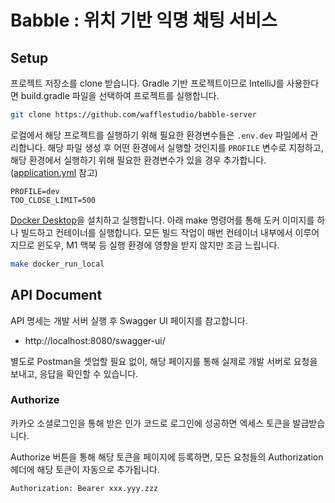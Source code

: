 # Babble : 위치 기반 익명 채팅 서비스

## Setup

프로젝트 저장소를 clone 받습니다. Gradle 기반 프로젝트이므로 IntelliJ를 사용한다면 build.gradle 파일을 선택하여 프로젝트를 실행합니다.

```bash
git clone https://github.com/wafflestudio/babble-server
```

로컬에서 해당 프로젝트를 실행하기 위해 필요한 환경변수들은 `.env.dev` 파일에서 관리합니다.
해당 파일 생성 후 어떤 환경에서 실행할 것인지를 `PROFILE` 변수로 지정하고,
해당 환경에서 실행하기 위해 필요한 환경변수가 있을 경우 추가합니다. ([application.yml](./src/main/resources/application.yml) 참고)

```
PROFILE=dev
TOO_CLOSE_LIMIT=500
```

[Docker Desktop](https://www.docker.com/products/docker-desktop/)을 설치하고 실행합니다.
아래 make 명령어를 통해 도커 이미지를 하나 빌드하고 컨테이너를 실행합니다.
모든 빌드 작업이 매번 컨테이너 내부에서 이루어지므로 윈도우, M1 맥북 등 실행 환경에 영향을 받지 않지만 조금 느립니다.

```bash
make docker_run_local
```

## API Document

API 명세는 개발 서버 실행 후 Swagger UI 페이지를 참고합니다.

- http://localhost:8080/swagger-ui/

별도로 Postman을 셋업할 필요 없이,
해당 페이지를 통해 실제로 개발 서버로 요청을 보내고, 응답을 확인할 수 있습니다.

### Authorize

카카오 소셜로그인을 통해 받은 인가 코드로 로그인에 성공하면 엑세스 토큰을 발급받습니다.

Authorize 버튼을 통해 해당 토큰을 페이지에 등록하면, 모든 요청들의 Authorization 헤더에 해당 토큰이 자동으로 추가됩니다.

```
Authorization: Bearer xxx.yyy.zzz
```
